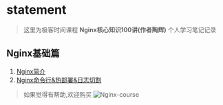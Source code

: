 # statement
  >这里为极客时间课程 **Nginx核心知识100讲(作者陶辉)** 个人学习笔记记录
## Nginx基础篇
1. [Nginx简介](https://github.com/luobosiji/blog/blob/master/Nginx/01-Nginx%E7%AE%80%E4%BB%8B.md)
2. [Nginx命令行&热部署&日志切割](https://github.com/luobosiji/blog/blob/master/Nginx/02-Nginx%E5%91%BD%E4%BB%A4%E8%A1%8C%26%E7%83%AD%E9%83%A8%E7%BD%B2%26%E6%97%A5%E5%BF%97%E5%88%87%E5%89%B2.md)

  >如果觉得有帮助,欢迎购买
  ![Nginx-course](https://raw.githubusercontent.com/luobosiji/blog/master/resources/nginx/Nginx-course.jpeg)